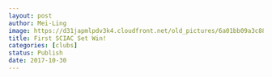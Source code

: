 ```yaml
---
layout: post
author: Mei-Ling
image: https://d31japmlpdv3k4.cloudfront.net/old_pictures/6a01bb09a3c88f970d01b7c92b221a970b-pi.jpg
title: First SCIAC Set Win!
categories: [clubs]
status: Publish
date: 2017-10-30
---
```




